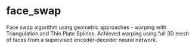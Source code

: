 # face_swap
Face swap algorithm using geometric approaches - warping with Triangulation and Thin Plate Splines. Achieved warping using full 3D mesh of faces from a supervised encoder-decoder neural network.
